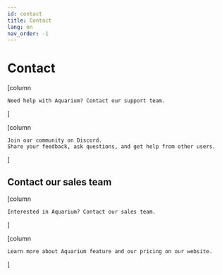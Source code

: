 ```yaml
---
id: contact
title: Contact
lang: en
nav_order: -1
---
```


# Contact

[column
```card [<span class="aq-icon">support</span> Contact our support team](mailto:support@fatfi.sh)
Need help with Aquarium? Contact our support team.
```
]

[column
```card [<span class="aq-icon">chat</span> Join our community](https://fatfi.sh/community)
Join our community on Discord.
Share your feedback, ask questions, and get help from other users.
```
]

## Contact our sales team

[column
```card [<span class="aq-icon">support_agent</span> Contact our sales team](mailto:sales@fatfi.sh)
Interested in Aquarium? Contact our sales team.
```
]

[column
```card [<span class="aq-icon">globe</span> Visit our website](https://fatfi.sh/aquarium)
Learn more about Aquarium feature and our pricing on our website.
```
]

